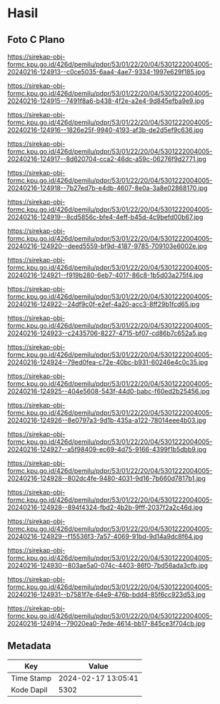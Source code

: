 # Hasil

## Foto C Plano

https://sirekap-obj-formc.kpu.go.id/426d/pemilu/pdpr/53/01/22/20/04/5301222004005-20240216-124913--c0ce5035-6aa4-4ae7-9334-1997e629f185.jpg

https://sirekap-obj-formc.kpu.go.id/426d/pemilu/pdpr/53/01/22/20/04/5301222004005-20240216-124915--7491f8a6-b438-4f2e-a2e4-9d845efba9e9.jpg

https://sirekap-obj-formc.kpu.go.id/426d/pemilu/pdpr/53/01/22/20/04/5301222004005-20240216-124916--1826e25f-9940-4193-af3b-de2d5ef9c636.jpg

https://sirekap-obj-formc.kpu.go.id/426d/pemilu/pdpr/53/01/22/20/04/5301222004005-20240216-124917--8d620704-cca2-46dc-a59c-06276f9d2771.jpg

https://sirekap-obj-formc.kpu.go.id/426d/pemilu/pdpr/53/01/22/20/04/5301222004005-20240216-124918--7b27ed7b-e4db-4607-8e0a-3a8e02868170.jpg

https://sirekap-obj-formc.kpu.go.id/426d/pemilu/pdpr/53/01/22/20/04/5301222004005-20240216-124919--8cd5856c-bfe4-4eff-b45d-4c9befd00b67.jpg

https://sirekap-obj-formc.kpu.go.id/426d/pemilu/pdpr/53/01/22/20/04/5301222004005-20240216-124920--deed5559-bf9d-4187-9785-709103e6002e.jpg

https://sirekap-obj-formc.kpu.go.id/426d/pemilu/pdpr/53/01/22/20/04/5301222004005-20240216-124921--f919b280-6eb7-4017-86c8-1b5d03a275f4.jpg

https://sirekap-obj-formc.kpu.go.id/426d/pemilu/pdpr/53/01/22/20/04/5301222004005-20240216-124922--24df9c0f-e2ef-4a20-acc3-8ff29b1fcd65.jpg

https://sirekap-obj-formc.kpu.go.id/426d/pemilu/pdpr/53/01/22/20/04/5301222004005-20240216-124923--c2435706-8227-4715-bf07-cd86b7c652a5.jpg

https://sirekap-obj-formc.kpu.go.id/426d/pemilu/pdpr/53/01/22/20/04/5301222004005-20240216-124924--79ed0fea-c72e-40bc-b931-60246e4c0c35.jpg

https://sirekap-obj-formc.kpu.go.id/426d/pemilu/pdpr/53/01/22/20/04/5301222004005-20240216-124925--404e5608-543f-44d0-babc-f60ed2b25456.jpg

https://sirekap-obj-formc.kpu.go.id/426d/pemilu/pdpr/53/01/22/20/04/5301222004005-20240216-124926--8e0797a3-9d1b-435a-a122-78014eee4b03.jpg

https://sirekap-obj-formc.kpu.go.id/426d/pemilu/pdpr/53/01/22/20/04/5301222004005-20240216-124927--a5f98409-ec69-4d75-9166-4399f1b5dbb9.jpg

https://sirekap-obj-formc.kpu.go.id/426d/pemilu/pdpr/53/01/22/20/04/5301222004005-20240216-124928--802dc4fe-9480-4031-9d16-7b660d7817b1.jpg

https://sirekap-obj-formc.kpu.go.id/426d/pemilu/pdpr/53/01/22/20/04/5301222004005-20240216-124928--894f4324-fbd2-4b2b-9fff-2037f2a2c46d.jpg

https://sirekap-obj-formc.kpu.go.id/426d/pemilu/pdpr/53/01/22/20/04/5301222004005-20240216-124929--f15536f3-7a57-4069-91bd-9d14a9dc8f64.jpg

https://sirekap-obj-formc.kpu.go.id/426d/pemilu/pdpr/53/01/22/20/04/5301222004005-20240216-124930--803ae5a0-074c-4403-86f0-7bd56ada3cfb.jpg

https://sirekap-obj-formc.kpu.go.id/426d/pemilu/pdpr/53/01/22/20/04/5301222004005-20240216-124931--b7581f7e-64e9-476b-bdd4-85f6cc923d53.jpg

https://sirekap-obj-formc.kpu.go.id/426d/pemilu/pdpr/53/01/22/20/04/5301222004005-20240216-124914--79020ea0-7ede-4614-bb17-845ce3f704cb.jpg


## Metadata

| Key        | Value               |
| ---------- | ------------------- |
| Time Stamp | 2024-02-17 13:05:41 |
| Kode Dapil | 5302                |



